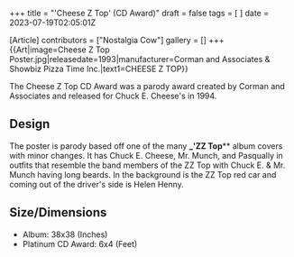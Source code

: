 +++
title = "'Cheese Z Top' (CD Award)"
draft = false
tags = [ ]
date = 2023-07-19T02:05:01Z

[Article]
contributors = ["Nostalgia Cow"]
gallery = []
+++
{{Art|image=Cheese Z Top Poster.jpg|releasedate=1993|manufacturer=Corman and Associates & Showbiz Pizza Time Inc.|text1=CHEESE Z TOP}}

The Cheese Z Top CD Award was a parody award created by Corman and Associates and released for Chuck E. Cheese's in 1994.

## Design ##
The poster is parody based off one of the many **_<nowiki/>'ZZ Top**** album covers with minor changes. It has Chuck E. Cheese, Mr. Munch, and Pasqually in outfits that resemble the band members of the ZZ Top with Chuck E. & Mr. Munch having long beards. In the background is the ZZ Top red car and coming out of the driver's side is Helen Henny.

## Size/Dimensions ##

* Album: 38x38 (Inches)
* Platinum CD Award: 6x4 (Feet)